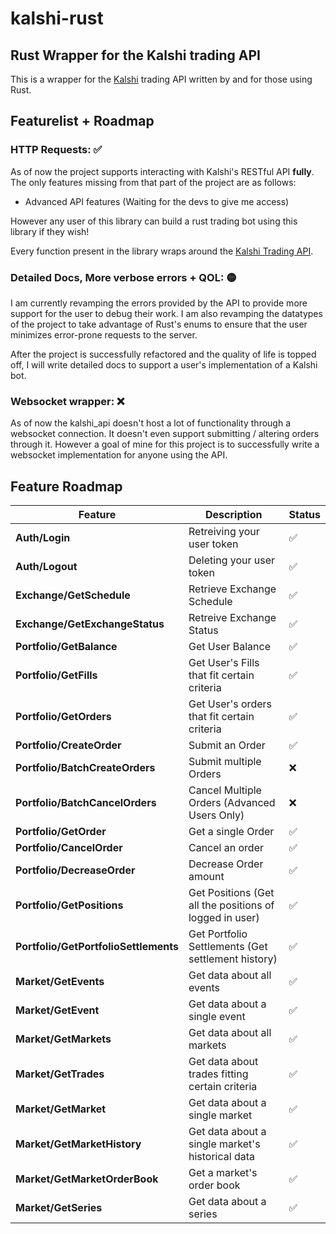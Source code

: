 # kalshi-rust

## Rust Wrapper for the Kalshi trading API

This is a wrapper for the [Kalshi](https://kalshi.com/) trading API written by and for those using Rust. 

## Featurelist + Roadmap

### HTTP Requests: ✅ 
As of now the project supports interacting with Kalshi's RESTful API **fully**.
The only features missing from that part of the project are as follows:
- Advanced API features (Waiting for the devs to give me access)

However any user of this library can build a rust trading bot using this library 
if they wish!

Every function present in the library wraps around the [Kalshi Trading API](https://trading-api.readme.io/reference/getting-started).

### Detailed Docs, More verbose errors + QOL: 🟡
I am currently revamping the errors provided by the API to provide more support
for the user to debug their work. I am also revamping the datatypes of the project
to take advantage of Rust's enums to ensure that the user minimizes error-prone requests to the server. 

After the project is successfully refactored and the quality of life is topped off,
I will write detailed docs to support a user's implementation of a Kalshi bot.

### Websocket wrapper: ❌    
As of now the kalshi_api doesn't host a lot of functionality through a websocket
connection. It doesn't even support submitting / altering orders through it.
However a goal of mine for this project is to successfully write a websocket
implementation for anyone using the API. 

## Feature Roadmap

| Feature                | Description                           | Status      |
|------------------------|---------------------------------------|-------------|
| **Auth/Login**          | Retreiving your user token       |  ✅         |
| **Auth/Logout**         | Deleting your user token        |    ✅     |
| **Exchange/GetSchedule**          | Retrieve Exchange Schedule     |   ✅    |
| **Exchange/GetExchangeStatus**          | Retreive Exchange Status   |   ✅        |
| **Portfolio/GetBalance** | Get User Balance |     ✅  |
| **Portfolio/GetFills** | Get User's Fills that fit certain criteria|  ✅        |
| **Portfolio/GetOrders** | Get User's orders that fit certain criteria |  ✅       |
| **Portfolio/CreateOrder** | Submit an Order |✅         |
| **Portfolio/BatchCreateOrders** | Submit multiple Orders |❌          |
| **Portfolio/BatchCancelOrders** | Cancel Multiple Orders (Advanced Users Only) |❌          |
| **Portfolio/GetOrder** | Get a single Order | ✅          |
| **Portfolio/CancelOrder** | Cancel an order |✅          |
| **Portfolio/DecreaseOrder** | Decrease Order amount |✅          |
| **Portfolio/GetPositions** | Get Positions (Get all the positions of logged in user) |✅           |
| **Portfolio/GetPortfolioSettlements** | Get Portfolio Settlements (Get settlement history) |✅         |
| **Market/GetEvents** | Get data about all events |✅         |
| **Market/GetEvent** | Get data about a single event |✅         |
| **Market/GetMarkets** | Get data about all markets |✅       |
| **Market/GetTrades** | Get data about trades fitting certain criteria |✅           |
| **Market/GetMarket** | Get data about a single market |✅          |
| **Market/GetMarketHistory** | Get data about a single market's historical data |✅           |
| **Market/GetMarketOrderBook** | Get a market's order book |✅         |
| **Market/GetSeries** | Get data about a series |✅         |






